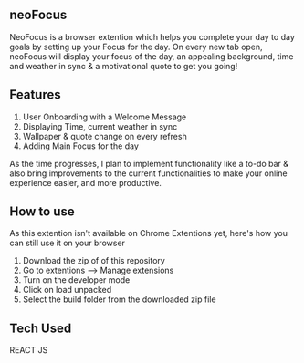 ## **neoFocus**

NeoFocus is a browser extention which helps you complete your day to day goals by setting up your Focus for the day. On every new tab open, neoFocus will display your focus of the day, an appealing background, time and weather in sync & a motivational quote to get you going! 

## Features 

1. User Onboarding with a Welcome Message
2. Displaying Time, current weather in sync
3. Wallpaper & quote change on every refresh
4. Adding Main Focus for the day

As the time progresses, I plan to implement functionality like a to-do bar & also bring improvements to the current functionalities to make your online experience easier, and more productive.

## How to use 

As this extention isn't available on Chrome Extentions yet, here's how you can still use it on your browser

1. Download the zip of of this repository
2. Go to extentions --> Manage extensions
3. Turn on the developer mode
4. Click on load unpacked
5. Select the build folder from the downloaded zip file

## Tech Used 

REACT JS
